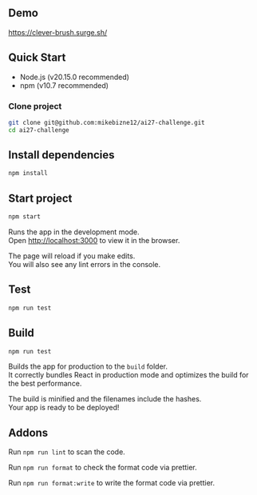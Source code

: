 ## Demo

https://clever-brush.surge.sh/

## Quick Start

- Node.js (v20.15.0 recommended)
- npm (v10.7 recommended)

### Clone project

```bash
git clone git@github.com:mikebizne12/ai27-challenge.git
cd ai27-challenge 
```

## Install dependencies

```bash
npm install
```

## Start project

```bash
npm start
```

Runs the app in the development mode.\
Open [http://localhost:3000](http://localhost:3000) to view it in the browser.

The page will reload if you make edits.\
You will also see any lint errors in the console.

## Test

```bash
npm run test
```

## Build

```bash
npm run test
```

Builds the app for production to the `build` folder.\
It correctly bundles React in production mode and optimizes the build for the best performance.

The build is minified and the filenames include the hashes.\
Your app is ready to be deployed!
 
## Addons

Run `npm run lint` to scan the code.

Run `npm run format` to check the format code via prettier.

Run `npm run format:write` to write the format code via prettier.
